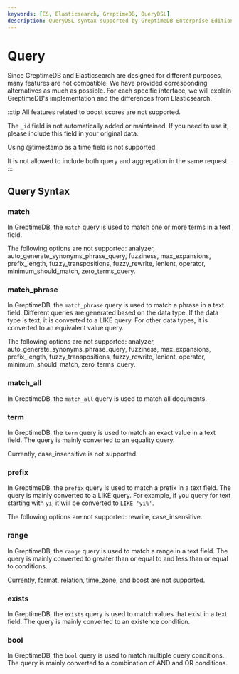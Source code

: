 ```yaml
---
keywords: [ES, Elasticsearch, GreptimeDB, QueryDSL]
description: QueryDSL syntax supported by GreptimeDB Enterprise Edition
---
```


# Query

Since GreptimeDB and Elasticsearch are designed for different purposes, many features are not compatible. We have provided corresponding alternatives as much as possible. For each specific interface, we will explain GreptimeDB's implementation and the differences from Elasticsearch.

:::tip
All features related to boost scores are not supported.

The `_id` field is not automatically added or maintained. If you need to use it, please include this field in your original data.

Using @timestamp as a time field is not supported.

It is not allowed to include both query and aggregation in the same request.
:::

## Query Syntax

### match

In GreptimeDB, the `match` query is used to match one or more terms in a text field.

The following options are not supported: analyzer, auto_generate_synonyms_phrase_query, fuzziness, max_expansions, prefix_length, fuzzy_transpositions, fuzzy_rewrite, lenient, operator, minimum_should_match, zero_terms_query.

### match_phrase

In GreptimeDB, the `match_phrase` query is used to match a phrase in a text field. Different queries are generated based on the data type. If the data type is text, it is converted to a LIKE query. For other data types, it is converted to an equivalent value query.

The following options are not supported: analyzer, auto_generate_synonyms_phrase_query, fuzziness, max_expansions, prefix_length, fuzzy_transpositions, fuzzy_rewrite, lenient, operator, minimum_should_match, zero_terms_query.

### match_all

In GreptimeDB, the `match_all` query is used to match all documents.

### term

In GreptimeDB, the `term` query is used to match an exact value in a text field. The query is mainly converted to an equality query.

Currently, case_insensitive is not supported.

### prefix

In GreptimeDB, the `prefix` query is used to match a prefix in a text field. The query is mainly converted to a LIKE query.
For example, if you query for text starting with `yi`, it will be converted to `LIKE 'yi%'`.

The following options are not supported: rewrite, case_insensitive.

### range

In GreptimeDB, the `range` query is used to match a range in a text field. The query is mainly converted to greater than or equal to and less than or equal to conditions.

Currently, format, relation, time_zone, and boost are not supported.

### exists

In GreptimeDB, the `exists` query is used to match values that exist in a text field. The query is mainly converted to an existence condition.

### bool

In GreptimeDB, the `bool` query is used to match multiple query conditions. The query is mainly converted to a combination of AND and OR conditions.